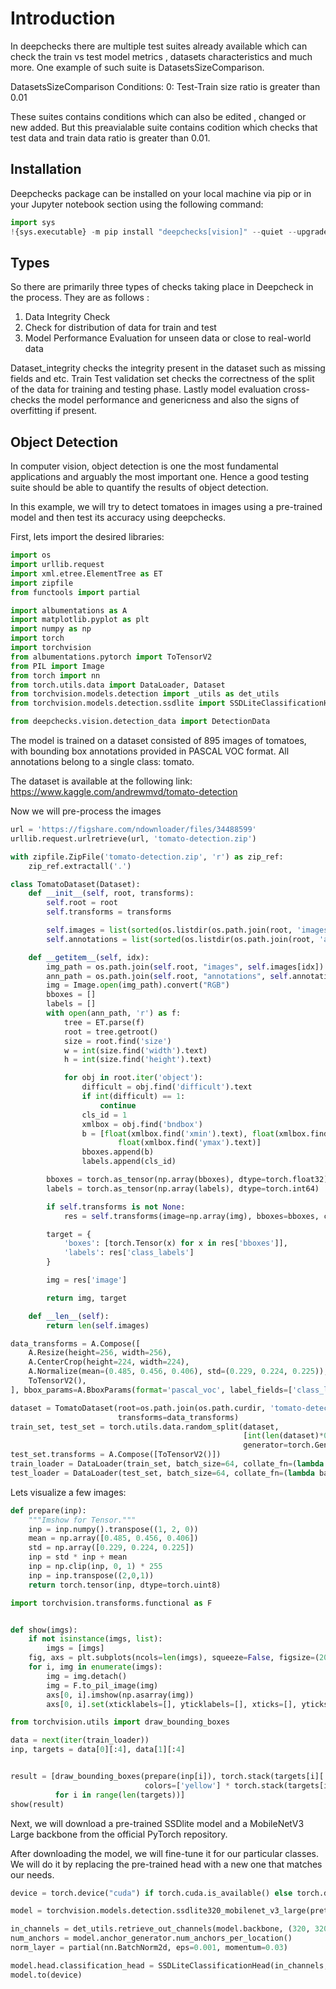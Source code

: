 # Introduction 

In deepchecks there are multiple test suites already available which can check the train vs test model metrics , datasets characteristics and  much more. One example of such suite is DatasetsSizeComparison.

DatasetsSizeComparison
Conditions:
0: Test-Train size ratio is greater than 0.01

These suites contains conditions which can also be edited , changed or new added. But this preavialable suite contains codition which checks that test data and train data ratio is greater than 0.01.

## Installation
Deepchecks package can be installed on your local machine via pip or in your Jupyter notebook section using the following command:

```Python
import sys
!{sys.executable} -m pip install "deepchecks[vision]" --quiet --upgrade # --user
```

## Types
So there are primarily three types of checks taking place in Deepcheck in the process. They are as follows :
1) Data Integrity Check 
2) Check for distribution of data for train and test
3) Model Performance Evaluation for unseen data or close to real-world data

Dataset_integrity checks the integrity present in the dataset such as missing fields and etc.
Train Test validation set checks the correctness of the split of the data for training and testing phase.
Lastly model evaluation cross-checks the model performance and genericness and also the signs of overfitting if present.

## Object Detection
In computer vision, object detection is one the most fundamental applications and arguably the most important one. Hence a good testing suite should be able to quantify the results of object detection.

In this example, we will try to detect tomatoes in images using a pre-trained model and then test its accuracy using deepchecks.

First, lets import the desired libraries:

```Python
import os
import urllib.request
import xml.etree.ElementTree as ET
import zipfile
from functools import partial

import albumentations as A
import matplotlib.pyplot as plt
import numpy as np
import torch
import torchvision
from albumentations.pytorch import ToTensorV2
from PIL import Image
from torch import nn
from torch.utils.data import DataLoader, Dataset
from torchvision.models.detection import _utils as det_utils
from torchvision.models.detection.ssdlite import SSDLiteClassificationHead

from deepchecks.vision.detection_data import DetectionData
```

The model is trained on a dataset consisted of 895 images of tomatoes, with bounding box annotations provided in PASCAL VOC format. All annotations belong to a single class: tomato.

The dataset is available at the following link: https://www.kaggle.com/andrewmvd/tomato-detection

Now we will pre-process the images

```Python
url = 'https://figshare.com/ndownloader/files/34488599'
urllib.request.urlretrieve(url, 'tomato-detection.zip')

with zipfile.ZipFile('tomato-detection.zip', 'r') as zip_ref:
    zip_ref.extractall('.')

class TomatoDataset(Dataset):
    def __init__(self, root, transforms):
        self.root = root
        self.transforms = transforms

        self.images = list(sorted(os.listdir(os.path.join(root, 'images'))))
        self.annotations = list(sorted(os.listdir(os.path.join(root, 'annotations'))))

    def __getitem__(self, idx):
        img_path = os.path.join(self.root, "images", self.images[idx])
        ann_path = os.path.join(self.root, "annotations", self.annotations[idx])
        img = Image.open(img_path).convert("RGB")
        bboxes = []
        labels = []
        with open(ann_path, 'r') as f:
            tree = ET.parse(f)
            root = tree.getroot()
            size = root.find('size')
            w = int(size.find('width').text)
            h = int(size.find('height').text)

            for obj in root.iter('object'):
                difficult = obj.find('difficult').text
                if int(difficult) == 1:
                    continue
                cls_id = 1
                xmlbox = obj.find('bndbox')
                b = [float(xmlbox.find('xmin').text), float(xmlbox.find('ymin').text), float(xmlbox.find('xmax').text),
                        float(xmlbox.find('ymax').text)]
                bboxes.append(b)
                labels.append(cls_id)

        bboxes = torch.as_tensor(np.array(bboxes), dtype=torch.float32)
        labels = torch.as_tensor(np.array(labels), dtype=torch.int64)

        if self.transforms is not None:
            res = self.transforms(image=np.array(img), bboxes=bboxes, class_labels=labels)

        target = {
            'boxes': [torch.Tensor(x) for x in res['bboxes']],
            'labels': res['class_labels']
        }

        img = res['image']

        return img, target

    def __len__(self):
        return len(self.images)

data_transforms = A.Compose([
    A.Resize(height=256, width=256),
    A.CenterCrop(height=224, width=224),
    A.Normalize(mean=(0.485, 0.456, 0.406), std=(0.229, 0.224, 0.225)),
    ToTensorV2(),
], bbox_params=A.BboxParams(format='pascal_voc', label_fields=['class_labels']))

dataset = TomatoDataset(root=os.path.join(os.path.curdir, 'tomato-detection/data'),
                        transforms=data_transforms)
train_set, test_set = torch.utils.data.random_split(dataset,
                                                    [int(len(dataset)*0.9), len(dataset)-int(len(dataset)*0.9)],
                                                    generator=torch.Generator().manual_seed(42))
test_set.transforms = A.Compose([ToTensorV2()])
train_loader = DataLoader(train_set, batch_size=64, collate_fn=(lambda batch: tuple(zip(*batch))))
test_loader = DataLoader(test_set, batch_size=64, collate_fn=(lambda batch: tuple(zip(*batch))))
```

Lets visualize a few images:

```Python
def prepare(inp):
    """Imshow for Tensor."""
    inp = inp.numpy().transpose((1, 2, 0))
    mean = np.array([0.485, 0.456, 0.406])
    std = np.array([0.229, 0.224, 0.225])
    inp = std * inp + mean
    inp = np.clip(inp, 0, 1) * 255
    inp = inp.transpose((2,0,1))
    return torch.tensor(inp, dtype=torch.uint8)

import torchvision.transforms.functional as F


def show(imgs):
    if not isinstance(imgs, list):
        imgs = [imgs]
    fig, axs = plt.subplots(ncols=len(imgs), squeeze=False, figsize=(20,20))
    for i, img in enumerate(imgs):
        img = img.detach()
        img = F.to_pil_image(img)
        axs[0, i].imshow(np.asarray(img))
        axs[0, i].set(xticklabels=[], yticklabels=[], xticks=[], yticks=[])

from torchvision.utils import draw_bounding_boxes

data = next(iter(train_loader))
inp, targets = data[0][:4], data[1][:4]


result = [draw_bounding_boxes(prepare(inp[i]), torch.stack(targets[i]['boxes']),
                              colors=['yellow'] * torch.stack(targets[i]['boxes']).shape[0], width=5)
          for i in range(len(targets))]
show(result)
```

Next, we will download a pre-trained SSDlite model and a MobileNetV3 Large backbone from the official PyTorch repository.

After downloading the model, we will fine-tune it for our particular classes. We will do it by replacing the pre-trained head with a new one that matches our needs.

```Python
device = torch.device("cuda") if torch.cuda.is_available() else torch.device("cpu")

model = torchvision.models.detection.ssdlite320_mobilenet_v3_large(pretrained=True)

in_channels = det_utils.retrieve_out_channels(model.backbone, (320, 320))
num_anchors = model.anchor_generator.num_anchors_per_location()
norm_layer = partial(nn.BatchNorm2d, eps=0.001, momentum=0.03)

model.head.classification_head = SSDLiteClassificationHead(in_channels, num_anchors, 2, norm_layer)
model.to(device)
```